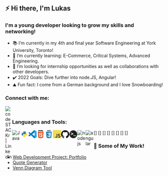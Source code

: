 ## ⚡ Hi there, I'm Lukas 

### I'm a young developer looking to grow my skills and networking!
- 📚 I’m currently in my 4th and final year Software Engineering at York University, Toronto!
- 🌱 I’m currently learning: E-Commerce, Critical Systems, Advanced Engineering.
- 👔 I’m looking for internship opportunities as well as collaborations with other developers. 
- ✔️ 2022 Goals: Dive further into node.JS, Angular!
- ⛰️ Fun fact: I come from a German background and I love Snowboarding!

### Connect with me:

[<img align="left" alt="codeSTACKr | LinkedIn" width="22px" src="https://cdn.jsdelivr.net/npm/simple-icons@v3/icons/linkedin.svg" />][linkedin]

<br />

### Languages and Tools:

<img align="left" alt="Java" width="26px" src="https://www.svgrepo.com/show/30521/java.svg" />
<img align="left" alt="Deno" width="26px" src="https://raw.githubusercontent.com/github/explore/361e2821e2dea67711cde99c9c40ed357061cf27/topics/python/python.png" />
[<img align="left" alt="Visual Studio Code" width="26px" src="https://raw.githubusercontent.com/github/explore/80688e429a7d4ef2fca1e82350fe8e3517d3494d/topics/visual-studio-code/visual-studio-code.png" />]
[<img align="left" alt="HTML5" width="26px" src="https://raw.githubusercontent.com/github/explore/80688e429a7d4ef2fca1e82350fe8e3517d3494d/topics/html/html.png" />]
[<img align="left" alt="CSS3" width="26px" src="https://raw.githubusercontent.com/github/explore/80688e429a7d4ef2fca1e82350fe8e3517d3494d/topics/css/css.png" />]
[<img align="left" alt="JavaScript" width="26px" src="https://raw.githubusercontent.com/github/explore/80688e429a7d4ef2fca1e82350fe8e3517d3494d/topics/javascript/javascript.png" />]
[<img align="left" alt="GitHub" width="26px" src="https://raw.githubusercontent.com/github/explore/78df643247d429f6cc873026c0622819ad797942/topics/github/github.png" />]
[<img align="left" alt="HTML5" width="26px" src="https://raw.githubusercontent.com/github/explore/80688e429a7d4ef2fca1e82350fe8e3517d3494d/topics/terminal/terminal.png" />]
[<img align="left" alt="nodejs" width="26px" src="https://upload.wikimedia.org/wikipedia/commons/d/d9/Node.js_logo.svg" />]
[<img align="left" alt="angular" width="26px" src="https://cdn.worldvectorlogo.com/logos/angular-icon.svg" />]

### 📕 Some of My Work!
<!-- PROJECTS:START -->
- [Web Development Project: Portfolio](https://www.eecs.yorku.ca/~lukayork/)
- [Quote Generator](https://rose-lukas.github.io/Quote-Generator/)
- [Venn Diagram Tool](https://github.com/rose-lukas/Venn-Diagram-Application)
<!-- PROJECTS:END -->


[linkedin]: https://www.linkedin.com/in/lukas-rose-2097161a0/
